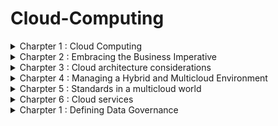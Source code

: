  # Cloud-Computing


<details>
<summary> Charpter 1 : Cloud Computing </summary>
<br>

## Understanding the cloud
### What is the cloud?
- The cloud is a global network of servers around the world acting as one massive hard drive.
- The five characteristics for basic understanding of what cloud computing means:
  1. On demand self-service - Users of cloud services can set up and use services whenever they need them, without having to directly contact the cloud service provider.
  2. Broad network access - Devices like computers and regular server setups can connect to resources stored in the cloud through the network.
  3. Resource pooling - The cloud service provider combines resources for multiple users and adjusts how much each user gets whenever they need it.
  4. Rapid Elasticity - In cloud computing, resources are adjusted based on changes in demand.
  5. Measured service - Cloud service providers keep track of how much resources users use, control it, and charge users accordingly.

### Cloud computing ecosystem
- The ecosystem 3 categories :
  - Consumers of services - everyday end-users that use cloud services in day-to-day business activities. e.g. Microsoft OneDrive, Google Drive and iCloud
  - Provider of services - cloud providers offer a variety of functions ranging from infrastructure services to applications and tools. e.g. Amazon Web System (AWS), Microsoft Azure, Google Cloud Platform (GCP) and IBM Cloud.
  - Designer of services - companies build applications and tools. e.g. Accenture, Deloitte, IBM and PricewaterhouseCoopers (PwC).
 
### Understanding cloud concepts
- *Cloud computing* offers shared resources like applications, storage, and networking over the internet.
- *Standardization* means using consistent methods and interfaces to provide services.
- Cloud services rely on *automation* to carry out tasks based on rules, resource availability, and security needs. This automation is crucial for allowing users to provision services themselves and for efficiently managing resources.
  
## Understanding cloud deployment models
### Cloud components and clients
- In a cloud services setup, there are three main parts:
  - the device you use to access the cloud,
  - the place where the cloud services are stored (data center),
  - and the connection that links them together.
 
  ![image](https://github.com/sabelosiba/Cloud-Computing/assets/88839789/4b2615d5-dd25-4bfc-84c3-ae8800ea9db5)

  - Leading cloud service providers like Microsoft and Amazon have extensive networks of data centers worldwide. These centers are built with redundancy to ensure reliable power, internet connectivity, and physical security.
  - Cloud services are used by individuals and businesses across different platforms. They include storage, email, e-commerce, office tools, and development environments. Users can access these services from devices like phones, tablets, computers, IoT devices, and servers, running on operating systems like Windows, macOS, Linux, iOS, and Android.
 
- 

- Cloud infrastructure can be managed in different ways:

  1. Public Cloud: A cloud service provider (CSP) owns and manages the cloud resources, serving multiple external customers who share these resources.
  2. Private Cloud: Services are exclusively provided to a single organization, which owns and manages its own cloud infrastructure.
  3. Hybrid Cloud: This combines elements of both public and private clouds. Organizations can use a mix of their own private cloud resources and public cloud services from CSPs, or even community cloud deployments, which are shared among organizations with common interests or requirements.

![image](https://github.com/sabelosiba/Cloud-Computing/assets/88839789/eaac594a-df1d-44c9-bb12-90254675fdb9)
- Imagine a company toolbox with many different tools, each being really good for a specific job. A multicloud environment is like that toolbox, but instead of physical tools, it has different cloud services from various companies.
- This way, different teams in the company can pick the best service for their needs, and the company itself has more choices and flexibility.

## Cloud Delivery Models
- Imagine you're renting an apartment (the cloud service). Here's what you get with each option:
  
### Infrastructure as a Service (IaaS)
- You rent the bare space (hardware) and plumbing (networking). You're responsible for everything else, like furniture (operating system), appliances (applications), and decorations (data).
- There are two options:
  - Public IaaS: This is like renting a computer from a company like Amazon or Microsoft. You pay as you go and can easily scale up or down your resources (like renting a computer by the hour and adding more RAM if needed).
  - Private IaaS: This is like having your own internal IT department create a computer system for you to use within your company. You might have more control but less flexibility.

- IaaS examples: AWS EC2, Microsoft Azure, Rackspace, Digital Ocean
- Target audience: IT administrators
- IaaS is a good option for IT professionals who want to build their own custom systems on a rented infrastructure.

### Platform as a Service
- You rent a furnished apartment (pre-configured hardware and software). You can move your furniture in (applications) and decorate (data), but you can't change the layout (operating system).
- PaaS is a good option for developers who want to quickly build and deploy applications without worrying about the underlying infrastructure.
- PaaS examples: Google App Engine, Heroku, AWS ElasticBeanstalk, Salesforce
- Target audience: Developers, DBAs

### Software as a Service
- With SaaS, you access the software over the internet, like using Gmail or Netflix.
- You don't need to install or maintain the software yourself - the provider takes care of everything.
- You typically pay a monthly or yearly subscription fee per user.
- SaaS applications are great for everyday tasks like email, document editing, or project management.

- SaaS examples: Microsoft Office 365, Google Apps, WebEx, Dropbox, Netflix
- Target audience: End users

Think of it this way:
- IaaS is like renting a computer.
- PaaS is like renting a computer with pre-installed software for development.
- SaaS is like renting software that's ready to use, like renting a car instead of buying and maintaining one yourself.

## The Computing Resources Life Cycle
### Understanding Self-Service Provisioning and Elasticity
- Cloud users can use a website online to pick and buy cloud services, set them up, and start using them in the cloud.
- Elasticity means that when cloud resources are nearing their capacity, they can increase their size automatically without manual intervention.

### Establishing a Dynamic Life Cycle across Workloads and Data
- The cloud isn't one giant computer, but a collection of resources spread out across different locations.
- Think of it like a team, where each member (workload) has a specific job.
- Some jobs need to stay in-house (private cloud) for now, while others can be outsourced (public cloud).
- The best strategy uses a mix of both (multicloud) to find the perfect fit for each job.
- This way, data and tasks can move around to different cloud providers or locations depending on what's needed.
- It's important to consider factors like customer location, workload growth, and even switching cloud providers to get the best performance and value.

### Management Services
- No matter how you set up your cloud (private, public, or mixed), you need management services to keep things running smoothly for everyone using it (customers, employees, partners).
- These services include monitoring the network, applications, and security to make sure everything is working well and to catch any problems before they happen.

## The Changing Role of the Data Center
- Even with hybrid clouds, data centers aren't disappearing:
  - Many companies rely on them for core functions like accounting and inventory.
  - These data centers are often complex and expensive to maintain.
  - Virtualization has helped improve efficiency, but cloud computing offers more possibilities.
  - Companies are re-evaluating their data center use in light of cloud options.
  - The best approach considers both traditional data centers and various cloud environments.
 
### Evolution of the Data Centre into a Private Cloud
- It organizations found its more effiecient and eefective to creare private cloud services for developers to create new applications andservices.

</details>



<details>
<summary> Charpter 2 : Embracing the Business Imperative </summary>
<br>

## Escaping the IT Legacy Trap


## Preparing for cloud

## Building for Innovation
- The cloud is like a bridge that connects companies with their partners, suppliers, and customers. This is important because success depends on good communication and working together.
  - Benefits of better connections:
    - Supply chains work smoother when everyone shares information.
    - Companies can quickly test new ideas with partners without spending a lot of money.
  - The cloud makes connections easier:
    - Standard tools (APIs) help connect different systems together.
    - Companies don't need to build everything from scratch anymore.

## The business imperatives
- The business world used to move slowly, with companies building systems that lasted for years. Now, things are different because of the cloud:
  - Startups can use cloud services to quickly build new features and compete with established businesses.
  - Established businesses need to keep their technology up-to-date (cloud strategy) to avoid losing customers to these quicker competitors.
  - This means working together across the company to decide what to move to the cloud and what to keep in-house.
 
## Optimizing your existing business

## Morden development and deployment strategies
- Established businesses need a new approach to software development to keep up with the fast-paced cloud world. Here's what they can do:
  - DevOps: This combines development and deployment into one thing.
    Focus on customer needs: Develop features that customers actually want and can use easily.
  - Be flexible: Make applications that can adapt to change and work with other businesses' tools.
  - Fast updates: Release new features quickly, not just in big batches every few months.

## 
</details>

<details>
<summary> Charpter 3 : Cloud architecture considerations </summary>
<br>

## Type of constituents 
- Two constituents that are part of cloud ecosystem :
  - Cloud consumers use services offered by others (like renting computing power). They just need to pick the right service and connect it to what they need.
  - Cloud service providers create and offer cloud services (like your company offering a photo storage app). They need to design the entire system and make sure it works well for all their customers.

- The NIST Cloud Reference Model illustrates how these different cloud services and users fit together to support businesses. It shows that both cloud consumers and cloud service providers are crucial parts of the cloud ecosystem. The model emphasizes the importance of managing and orchestrating services so they work together seamlessly, whether they're used internally or provided commercially to customers.

## Planning for deployment

## Navigating the choices in a hybrid world
- The best cloud strategy uses a mix of different services (hybrid cloud) to fit your specific needs. Here's how to choose:
  - Think about your business needs first. What features are most important (speed, uptime, ease of use)?
  - Match those needs to the cloud service. Some services are better for specific needs. For instance, if you need super-fast performance, you might choose a private cloud service.
  - Consider how different services will work together. Some services need to connect with each other, while others can be separate.
  - The goal is to create a system that perfectly fits your customer needs.
 
## Optimizing for workloads
- One of the key ideas behind hybrid cloud design is being able to move jobs (workloads) around to different places (environments). This helps make sure everything runs smoothly for your customers. Here's how it works:
  - Different cloud environments (public, private) need to be able to talk to each other (federation). This is like having a common language between different computer systems.
  -Even if they aren't directly connected, there needs to be a way to easily access data and services across these different cloud locations. This way, jobs can be moved around to wherever they work best.

## Supporting a dynamic life cycle
- The cloud is different from traditional computer systems because it's designed to be flexible and constantly changing. Here's how:
  - Focus on services, not separate tools: The cloud treats everything like services that can be connected together. This makes it easier to build and change applications.
  - Designed for change: The cloud can handle growing numbers of users, new applications, and different workloads.
  - Faster development and deployment: By connecting development and deployment in the cloud, things can move quicker and smoother.
  - Easier to add new features or users: Adding more capacity or users (like through an acquisition) is simpler in the cloud.
  - Security as a service: Security updates and changes are easier to manage in the cloud.
- To take advantage of this flexibility, consider these things when planning your cloud environment:
  - Break down separate systems into services: This makes it easier to connect them and make changes.
  - Avoid creating connections that limit future options: Keep things flexible so you can add new cloud services later.
  - Focus on performance for a good customer experience: Make sure everything runs well for the people using your cloud applications.
  - Create a secure and reliable environment: Your cloud system should be safe and stable in the long run.


</details>

<details>
<summary> Charpter 4 : Managing a Hybrid and Multicloud Environment </summary>
<br>

## Managing SaaS Aplicatrions
- Businesses are using more and more software from the internet (SaaS) but this can be a challenge for IT departments to manage. Here's why:
  - Easy to sign up for: Anyone can start using a SaaS application, even if it's not the best choice for the company. This can lead to security risks and a lack of control.
  - Not all SaaS applications are created equal: Some are designed for businesses and offer features for IT to track and manage their use. Others are simpler and might not be secure or connect well with other systems.
- For these reasons, it's important for IT to have some oversight over SaaS applications:
  - Shadow IT: In the past, business units might have used software without IT knowing (shadow IT). The cloud makes this easier to do.
  - Working together: The best solution is for IT and business units to work together. IT can create a "library" of approved SaaS applications that are secure and meet business needs.
  - Employee self-service: Employees can then choose the tools they need from this library, instead of finding their own.
- Even though IT departments aren't responsible for fixing SaaS application outages, they are still on the hook for making sure users have a good experience. Here's why:
  - Users don't care who's responsible: If a SaaS application goes down, users will blame IT regardless of who caused the problem.
  - IT as the advocate: IT's job is to act on behalf of the users and work with the SaaS vendor to get the problem fixed quickly.
- Cloud Access Management (CAM) is like a gatekeeper for your cloud applications. It helps control who can access what, and how:
  - Permissions for users: CAM can give specific users access to certain applications, and limit access to others.
  - Data access control: CAM can also control what information users can see within those applications. For example, in an HR app, CAM could allow employees to see their own information, but not other people's.
  - Benefits for IT:
    - IT can track which apps are being used and by how many people. This helps them negotiate better deals with vendors.
    - IT can also see if there are opportunities to improve by using different tools or integrating existing ones.

## Managing Ecternal cloud resources
- Businesses use a lot of different cloud resources, like virtual machines, storage, and databases. These resources need to be managed carefully.Here's how:
  - Who's responsible? The development or IT team is usually in charge of managing cloud resources. They know what's needed to build the applications the company uses.
  - Visibility and control: Just like with SaaS applications, it's important to be able to see and control how cloud resources are being used.
  - Choosing the right resources: It's important to pick the best cloud resources for the job. Once you've chosen one and invested time in learning it, you shouldn't switch to something else unless absolutely necessary.
  - The process: There's a general process for choosing, testing, and using cloud resources:
    1. Figure out what your application needs.
    2. Look for matching resources from cloud providers your company already uses. If nothing works, look at other providers.
    3. Test the resources to make sure they work well.
    4. If the tests go well, get a license to use the resource.
    5. Teach everyone who needs to know about the new resource.
    6. Regularly review the resources you're using to make sure they're still the best choice.
- Self-service: The ideal situation is to have a catalog of approved resources that developers can choose from. This makes it easier for them to find what they need and reduces the risk of them using unapproved resources. The key is to make sure this catalog is up-to-date and has everything developers need.

## Service level agreeements (SLAs)
- Cloud services come with agreements called SLAs (Service Level Agreements) that say what the service provider will do and what you,the customer, are responsible for. These agreements cover things like how available the service will be, how fast it will respond, and how secure it will be.
  - SLAs don't cover everything: The provider might not be responsible for outages caused by things like floods or problems with other companies' equipment.
  - SLAs may not cover everything you lose: An SLA might just give you money back for the time the service was down, but it might not cover lost business. You might need separate insurance for that.
 
### Addressing poor cloud and computing behaviors
- Even though cloud providers try to make their systems secure, people can still do things that put information at risk. Here are a few examples:
  - Weak passwords: Using passwords that are easy to guess makes it easier for hackers to steal information or damage systems.
  - Unsecured personal devices: Using personal devices for work can be risky if they are not properly secured.
  - Sharing information on social media

## Managing internal cloud resources

## Managing a hydrid cloud environment
- Businesses are using a mix of private (controlled by the company) and public clouds for their internal needs. This gives them more flexibility, scalability, and performance.
- Even though public clouds are secure, companies with private or hybrid clouds might have even stricter security requirements. This means carefully choosing and approving resources.
- In a private or hybrid cloud, companies can create a "self-service" library of approved resources that employees can easily access for their work. These resources will be secure and meet the company's specific needs.

### Understanding the role of internal SLAs
- SLAs (Service Level Agreements):
  - SLAs are agreements that define what level of service (performance, uptime, etc.) users can expect from cloud resources. Having clear SLAs helps avoid confusion and ensures everyone is on the same page.
  - Who's responsible for monitoring SLAs depends on whether you're using a public or private cloud:
    - Public cloud: The public cloud provider is responsible, but they might have many customers and take longer to respond to issues.
    - Private cloud: The company's IT department is responsible for monitoring SLAs since they are the "cloud provider" for their own employees.

## Managing Internal Services
- Users and Expectations:
  - Businesses are moving more applications to the cloud (private, public, or hybrid).
  - Users don't care where the applications run, they just expect them to be reliable, secure, and well-supported, just like any other business application.

### Supporting cloud costomers
- Support for these cloud applications can come from the IT department or a company call center.
- Whoever provides support needs to have easy access to the cloud environment to diagnose and fix problems quickly.
- For applications developed in-house, the development team should work closely with the support team to create user-friendly applications with fewer problems.
- This can help reduce the number of support calls.

### Monitoring Resources imported from Public Cloud
- If you're using a hybrid cloud (mix of private and public cloud), you need to monitor the performance of the public cloud resources you're using.
- There are a few ways to do this:
  - Run test software: You can run test software in the public cloud to see how well the resources perform. This might not perfectly reflect how your applications will perform, but it can give you a general idea.
  - Monitor resource dashboards: If the public cloud resources you're using have dashboards or other monitoring tools, you can use those to track performance.
  - Monitor the applications themselves: The most accurate way to monitor performance is to track how the resources are actually performing within your applications. This can be done with minimal impact on the application's performance.
 
## Monitoring apllications and services
- Cloud applications can collect a lot of data about how users interact with them. This data is useful for different teams:
  - Support: Support staff can use this data to see what users are doing and identify common problems. This helps them give better advice to users who call for help.
  - Development and IT: This data can help developers and IT staff find bugs, improve the user interface, and make the application run more smoothly.
 
 - All this data can be overwhelming, so businesses often create dashboards. Dashboards are like visual summaries that show key information in an easy-to-understand way. Different dashboards can be created for different teams, showing them the data they care about most.

## Managing external services
- Multiple services:
  - storing rarely used data
  - Others might be complex applications you develop and run in the public cloud.

### DevOps and Deployment to Public Clouds:
- DevOps is a popular approach to developing software for the cloud. It combines development and operations teams for faster development and deployment.
- This also helps create more robust applications because developers are more involved in how the application runs.
- Once deployed, DevOps engineers continue to monitor the application and can quickly fix problems or redeploy the application with updates.

### Monitoring External Systems (For Applications Used by Other Companies):
- Since you can't easily ask external customers questions about how your application is working, it's even more important to monitor its performance.
- You also need to keep external customers informed about any issues, since they may be less patient with problems than internal users.

### Building Public Cloud Applications:
- Public cloud applications need to be extra reliable and available, because there's less tolerance for outages and problems. Here are some things to consider:
  - Upgrades: Upgrades should be done without taking the application offline and interrupting users.
  - Failovers: The application should be designed to handle failures with minimal disruption to users. Data loss should be avoided completely.
 
 ## The future of multicloud management

</details>

<details>
<summary> Charpter 5 : Standards in a multicloud world </summary>
<br>

 ## What are standards?
 - Standards are like agreed-upon ways of doing things. They are important because they:
   - Allow different systems to work together smoothly.
   - Reduce costs by creating competition between different vendors.
   - Give users more choices.
 - Standards also help with security and prevent vendor lock-in (being stuck with one provider).

### Evolution of standards
- Standards can be created by different groups:
  - International organizations (ISO) - These take a long time to create standards but are very official.
  - Industry consortiums (The Apache Software Foundation) - These are groups of companies that work together to create standards for specific industries.
  - Ad hoc groups (open-source projects) - These are less formal groups that can create standards quickly but may not be as widely accepted.
  - De facto standards - These become standards simply because they are widely used.
 
## Categories of cloud-related standards

## The impact of standards on the multicloud
- Multicloud security: Standards help reduce security risks in complex, multicloud environments where data and applications are spread across different providers.
- Flexibility: Standards allow you to easily move your cloud resources (applications, data) between different cloud providers. This gives you more flexibility and avoids vendor lock-in (being stuck with one provider).
- Integration: Standards make it easier to connect your on-premises data center with private and public cloud environments. This saves time and money compared to dealing with proprietary systems from each cloud provider.
- Choice: By avoiding vendor lock-in, standards give you more choices when selecting cloud providers.
</details>

<details>
<summary> Charpter 6 : Cloud services </summary>
<br>

## The Importance of modularity
- Cloud applications should be built from independent, self-contained pieces (like building blocks) rather than one giant program.
- Benefits of modularity:
  - Easier to develop and update by small teams
  - More flexible, cost and scalable
  - Easier to move between different cloud providers
- These modular pieces are called "services" and they can be reused in different applications.
- Organizations aiming for robust, flexible systems and faster deployment are adopting a service-oriented mindset. This shift is crucial for leveraging Platform as a Service (PaaS) environments, where applications interact primarily through services.
- Containerizing applications has led to simpler ways to manage workloads in PaaS setups. This includes handling APIs more effectively, which are key for defining and accessing services within applications.
- Standardization is key: Since cloud services can run on different cloud providers, there needs to be some consistency across them.
- Cloud native is best: The best cloud applications are designed specifically for the cloud environment to take full advantage of its flexibility, agility and modularity.

 ## Explaining microservices
 - cloud-enable appliacations are designed:
   - modular, distributed, deployed and and managed automatically.
 - Microservices are tiny, independent programs that each perform a specific task within a larger application.
- Think of them as specialized tools in a toolbox, each with a specific job.
-Microservices communicate with each other using clear instructions (APIs).
- Benefits of microservices:
  - Faster development: Smaller teams can work on microservices independently.
  - Easier updates: Changes to one microservice won't affect others.
  - Scalability: You can easily add or remove microservices as needed.
  - Reusable code: Microservices can be used in different applications.

 ### The imperative to manage microservices
 - Microservices are designed to be packaged in containers, which abstract applications from their operating environments. Orchestration services manage these containers, handling both the processes and logic, as well as data services. They decide how and where logic is deployed and managed, reducing concerns about versioning and application-specific configurations.


## Containers
- Docker, CRI-O, Containerd, and frakti are four of the most common container run times.
- It holds everything an application needs to run (code, libraries, settings).
- This "container" can be shipped anywhere (different cloud providers, computers) and still work the same way.
- container runtimes package up your code along with everything it needs to run (like libraries, settings). This is called encapsulation.
- Benefits for developers:
  - No more worrying about different computer setups or configurations.
  - Code written on a laptop will run the same way in the cloud.
  - Developers can focus on writing the application itself, not wrestling with different environments.
  - Container runtimes (like Docker) are the tools that manage these "containers."

## Defining cloud native applications
- Cloud-native applications approach:
  - Microservices: They are built from tiny, independent programs that each perform a specific task.
  - Containers: Each microservice is packaged in a container, like a shipping container, that holds everything it needs to run. This makes them portable and easy to move around.
  - Orchestration: A tool manages all the microservices, making sure they work together smoothly.
  - Continuous delivery: Updates to the application can be made frequently and automatically.
- The idea of cloud native was codified by The Cloud Native Computing Foundation (CNCF), an organization founded in 2015 under the auspices of the Linux Foundation.
- The CNCF definition of cloud native:
  - Containerized: The application is broken down into small, independent pieces that are easy to move around.
  - Dynamically managed: These pieces can be easily started, stopped, and scaled up or down as needed.
  - Microservices-oriented: The application is built from small, independent services that work together.

- Virtual Machines (VMs):
  - These were the original way to create cloud services. They act like separate computers running on a single system, but they can be slow and complex to manage.
- Cloud-native applications are the future of cloud computing. They are faster, more flexible, and easier to manage than traditional virtual machines.

### Differentiating Cloud native applications
- Beyond cost savings: While saving money is nice, cloud-native applications are about more than just that. They help businesses:
  - Build applications faster: Get new features and functionality to customers quicker.
  - Be more competitive: Offer unique value propositions to stand out from the competition.
- Resilient and predictable: Cloud-native applications are built to handle changes and unexpected situations.
- Scalable and performant: They can easily grow or shrink as needed and run smoothly.
- Easier to develop and deploy: Developers can focus on writing the application itself, not wrestling with the underlying infrastructure.
- Automatic and self-balancing: Cloud-native applications can manage their own resources and prevent outages.

## Communicationg using APIs
- Microservices need to talk to each other: Just like people working together need to communicate, different parts of a cloud application (microservices) need a way to talk to each other.
- APIs are the language: APIs are like a common language that microservices can use to exchange information and work together.
- APIs in different cloud layers:
  - They are used to connect applications and resources within a single cloud provider (IaaS and SaaS).
  - They are even more important in connecting applications across different cloud providers (multicloud).
 
 - Think of APIs like Lego instructions: Just like Legos have instructions that tell you how to put the pieces together, APIs tell microservices how to communicate and exchange information.
- Google Maps publishes an API that allows organizations to embed a Google Map into their own web and mobile applications or onto a website.


## Setting the stage for cloud-Enables applications
- 
</details>








<details>
<summary> Charpter 1 : Defining Data Governance </summary>
<br>
 
  
</details>
